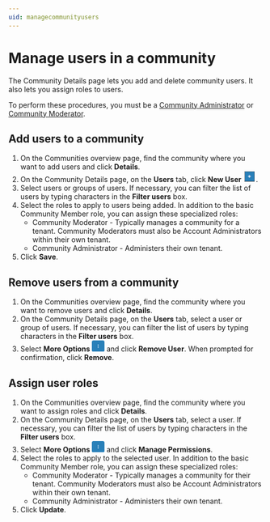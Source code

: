```yaml
---
uid: managecommunityusers
---
```


# Manage users in a community

The Community Details page lets you add and delete community users. It also lets you assign roles to users.

To perform these procedures, you must be a [Community Administrator](xref:communityroles#community-administrator) or [Community Moderator](xref:communityroles#community-moderator).

## Add users to a community

1. On the Communities overview page, find the community where you want to add users and click **Details**.
2. On the Community Details page, on the **Users** tab, click **New User** ![New User](..\images\Add_Button.png "New User").
3. Select users or groups of users. If necessary, you can filter the list of users by typing characters in the **Filter users** box.
4. Select the roles to apply to users being added. In addition to the basic Community Member role, you can assign these specialized roles:
   - Community Moderator - Typically manages a community for a tenant. Community Moderators must also be Account Administrators within their own tenant.
   - Community Administrator - Administers their own tenant.
5. Click **Save**.

## Remove users from a community

1. On the Communities overview page, find the community where you want to remove users and click **Details**.
2. On the Community Details page, on the **Users** tab, select a user or group of users. If necessary, you can filter the list of users by typing characters in the **Filter users** box.
3. Select **More Options** ![More Options](..\images\more-options-blue-background.png "More Options") and click **Remove User**. When prompted for confirmation, click **Remove**.

## Assign user roles

1. On the Communities overview page, find the community where you want to assign roles and click **Details**.
2. On the Community Details page, on the **Users** tab, select a user. If necessary, you can filter the list of users by typing characters in the **Filter users** box.
3. Select **More Options** ![More Options](..\images\more-options-blue-background.png "More Options") and click **Manage Permissions**.
4. Select the roles to apply to the selected user. In addition to the basic Community Member role, you can assign these specialized roles:
   - Community Moderator - Typically manages a community for their tenant. Community Moderators must also be Account Administrators within their own tenant. 
   - Community Administrator - Administers their own tenant.
5. Click **Update**.
